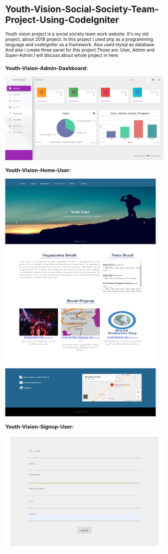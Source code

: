 # Youth-Vision-Social-Society-Team-Project-Using-CodeIgniter
 Youth vision project is a social society team work website. It's my old project, about 2018 project. In this project i used php as a programming language and codeigniter as a framework. Also used mysql as database. And also i create three panel for this project.Those are: User, Admin and Super-Admin.I will discuss about whole project in here.

### Youth-Vision-Admin-Dashboard:
<img align='center' src="https://github.com/NowshadRuhan/Youth-Vision-Social-Society-Team-Project-Using-CodeIgniter/blob/master/Youth-Vision-Admin-dashboard.png" width="880" hight=800>

### Youth-Vision-Home-User:
<img align='center' src="https://github.com/NowshadRuhan/Youth-Vision-Social-Society-Team-Project-Using-CodeIgniter/blob/master/Youth-Vision-Home.png" width="480" hight=400>

### Youth-Vision-Signup-User:
<img align='center' src="https://github.com/NowshadRuhan/Youth-Vision-Social-Society-Team-Project-Using-CodeIgniter/blob/master/youth-vision-signup.png" width="980" hight=700>
